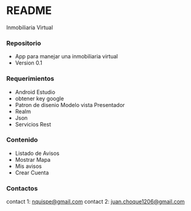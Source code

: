 # README #
Inmobiliaria Virtual

### Repositorio  ###

* App para manejar una inmobiliaria virtual
* Version 0.1 

### Requerimientos ###

* Android Estudio
* obtener key google 
* Patron de disenio Modelo vista Presentador
* Realm
* Json
* Servicios Rest 

### Contenido

* Listado de Avisos 
* Mostrar Mapa 
* Mis avisos
* Crear Cuenta

  
### Contactos ###

contact 1: nquispe@gmail.com
contact 2: juan.choque1206@gmail.com